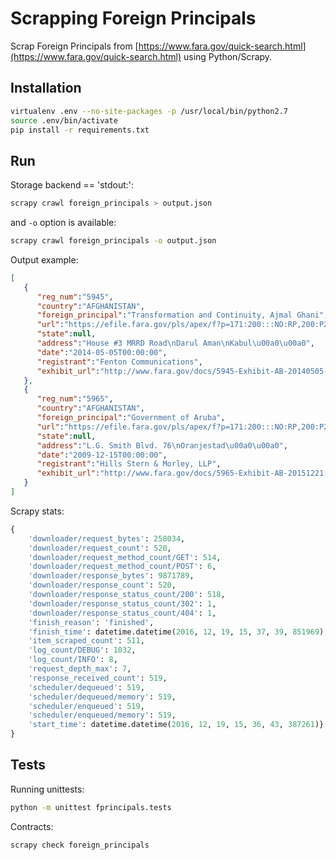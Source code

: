 # Scrapping Foreign Principals

Scrap Foreign Principals from [https://www.fara.gov/quick-search.html](https://www.fara.gov/quick-search.html) using Python/Scrapy.

## Installation

```bash
virtualenv .env --no-site-packages -p /usr/local/bin/python2.7
source .env/bin/activate
pip install -r requirements.txt
```

## Run

Storage backend == 'stdout:': 
```bash
scrapy crawl foreign_principals > output.json
```

and `-o` option is available:
```bash
scrapy crawl foreign_principals -o output.json
```

Output example:
```json
[  
   {  
      "reg_num":"5945",
      "country":"AFGHANISTAN",
      "foreign_principal":"Transformation and Continuity, Ajmal Ghani",
      "url":"https://efile.fara.gov/pls/apex/f?p=171:200:::NO:RP,200:P200_REG_NUMBER,P200_DOC_TYPE,P200_COUNTRY:5945,Exhibit%20AB,AFGHANISTAN",
      "state":null,
      "address":"House #3 MRRD Road\nDarul Aman\nKabul\u00a0\u00a0",
      "date":"2014-05-05T00:00:00",
      "registrant":"Fenton Communications",
      "exhibit_url":"http://www.fara.gov/docs/5945-Exhibit-AB-20140505-10.pdf"
   },
   {  
      "reg_num":"5965",
      "country":"AFGHANISTAN",
      "foreign_principal":"Government of Aruba",
      "url":"https://efile.fara.gov/pls/apex/f?p=171:200:::NO:RP,200:P200_REG_NUMBER,P200_DOC_TYPE,P200_COUNTRY:5965,Exhibit%20AB,ARUBA",
      "state":null,
      "address":"L.G. Smith Blvd. 76\nOranjestad\u00a0\u00a0",
      "date":"2009-12-15T00:00:00",
      "registrant":"Hills Stern & Morley, LLP",
      "exhibit_url":"http://www.fara.gov/docs/5965-Exhibit-AB-20151221-5.pdf"
   }
]
```

Scrapy stats:
```python
{
    'downloader/request_bytes': 258034,
    'downloader/request_count': 520,
    'downloader/request_method_count/GET': 514,
    'downloader/request_method_count/POST': 6,
    'downloader/response_bytes': 9871789,
    'downloader/response_count': 520,
    'downloader/response_status_count/200': 518,
    'downloader/response_status_count/302': 1,
    'downloader/response_status_count/404': 1,
    'finish_reason': 'finished',
    'finish_time': datetime.datetime(2016, 12, 19, 15, 37, 39, 851969),
    'item_scraped_count': 511,
    'log_count/DEBUG': 1032,
    'log_count/INFO': 8,
    'request_depth_max': 7,
    'response_received_count': 519,
    'scheduler/dequeued': 519,
    'scheduler/dequeued/memory': 519,
    'scheduler/enqueued': 519,
    'scheduler/enqueued/memory': 519,
    'start_time': datetime.datetime(2016, 12, 19, 15, 36, 43, 387261)}
}
```

## Tests

Running unittests:
```bash
python -m unittest fprincipals.tests
```

Contracts:
```bash
scrapy check foreign_principals
```
